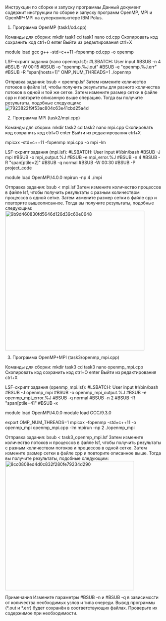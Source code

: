 Инструкции по сборке и запуску программы
Данный документ содержит инструкции по сборке и запуску программ OpenMP, MPI и OpenMP+MPI на суперкомпьютере IBM Polus.

1. Программа OpenMP (task1/cd.cpp)
   
Команды для сборки:
mkdir task1
cd task1
nano cd.cpp
Скопировать код
сохранить код ctrl+O enter
Выйти из редактирования ctrl+X

module load gcc
g++ -std=c++11 -fopenmp cd.cpp -o openmp

LSF-скрипт задания (nano openmp.lsf):
#LSBATCH: User input
#BSUB -n 4
#BSUB -W 00:15
#BSUB -o "openmp.%J.out"
#BSUB -e "openmp.%J.err"
#BSUB -R "span[hosts=1]"
OMP_NUM_THREADS=1 ./openmp

Отправка задания:
bsub < openmp.lsf
Затем измените количество потоков в файле lsf, чтобы получить результаты для разного количества потоков в одной и той же сетке. Затем измените размер сетки в файле cpp и повторите описанную выше операцию.
Тогда вы получите результаты, подобные следующим:
![7923822f9f53ac804c63e41cbd25a4d](https://github.com/user-attachments/assets/921d4e01-29e2-4635-af0c-d4f0562d5ee9)

2. Программа MPI (task2/mpi.cpp)
   
Команды для сборки:
mkdir task2
cd task2
nano mpi.cpp
Скопировать код
сохранить код ctrl+O enter
Выйти из редактирования ctrl+X

mpicxx -std=c++11 -fopenmp mpi.cpp -o mpi -lm

LSF-скрипт задания (mpi.lsf):
#LSBATCH: User input
#!/bin/bash
#BSUB -J mpi
#BSUB -o mpi_output.%J
#BSUB -e mpi_error.%J
#BSUB -n 4
#BSUB -R "span[ptile=2]"
#BSUB -q normal
#BSUB -W 00:30
#BSUB -P project_code

module load OpenMPI/4.0.0
mpirun -np 4 ./mpi

Отправка задания:
bsub < mpi.lsf
Затем измените количество процессов в файле lsf, чтобы получить результаты с разным количеством процессов в одной сетке. Затем измените размер сетки в файле cpp и повторите вышеописанное.
Тогда вы получите результаты, подобные следующим:
<img width="449" alt="9b9d460830fd5646d126d39c60e0648" src="https://github.com/user-attachments/assets/39dd95cc-f183-4992-aa8c-9d3d9c0111d9">

3. Программа OpenMP+MPI (task3/openmp_mpi.cpp)
   
Команды для сборки:
mkdir task3
cd task3
nano openmp_mpi.cpp
Скопировать код
сохранить код ctrl+O enter
Выйти из редактирования ctrl+X

LSF-скрипт задания (openmp_mpi.lsf):
#LSBATCH: User input
#!/bin/bash
#BSUB -J openmp_mpi
#BSUB -o openmp_mpi_output.%J
#BSUB -e openmp_mpi_error.%J
#BSUB -q normal
#BSUB -n 2
#BSUB -R "span[ptile=4]"
#BSUB -x

module load OpenMPI/4.0.0
module load GCC/9.3.0

export OMP_NUM_THREADS=1
mpicxx -fopenmp -std=c++11 -o openmp_mpi openmp_mpi.cpp -lm
mpirun -np 2 ./openmp_mpi

Отправка задания:
bsub < task3_openmp_mpi.lsf
Затем измените количество потоков и процессов в файле lsf, чтобы получить результаты с разным количеством потоков и процессов в одной сетке. Затем измените размер сетки в файле cpp и повторите описанное выше.
Тогда вы получите результаты, подобные следующим:
<img width="416" alt="8cc0808ed4d0c832f280fe79234d290" src="https://github.com/user-attachments/assets/ff51dd3a-f58b-48c7-bb49-00b341421363">

Примечания
Измените параметры #BSUB -n и #BSUB -q в зависимости от количества необходимых узлов и типа очереди.
Вывод программы (*.out и *.err) будет сохранён в соответствующих файлах. Проверьте их содержимое при необходимости.




